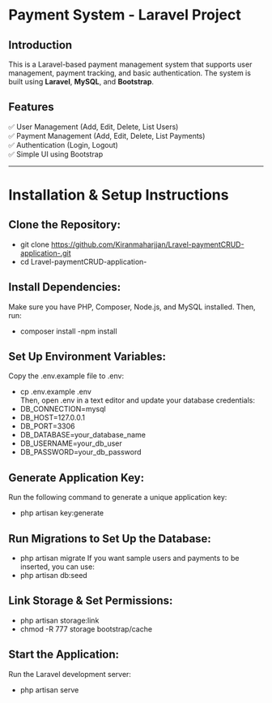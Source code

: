 # Payment System - Laravel Project

## Introduction
This is a Laravel-based payment management system that supports user management, payment tracking, and basic authentication. The system is built using **Laravel**, **MySQL**, and **Bootstrap**.

## Features
✅ User Management (Add, Edit, Delete, List Users)  
✅ Payment Management (Add, Edit, Delete, List Payments)  
✅ Authentication (Login, Logout)  
✅ Simple UI using Bootstrap  

---

#  Installation & Setup Instructions
## Clone the Repository:
- git clone https://github.com/Kiranmaharjjan/Lravel-paymentCRUD-application-.git  
- cd Lravel-paymentCRUD-application-

## Install Dependencies:
Make sure you have PHP, Composer, Node.js, and MySQL installed. Then, run:
- composer install
-npm install

## Set Up Environment Variables:
Copy the .env.example file to .env:
- cp .env.example .env  
Then, open .env in a text editor and update your database credentials:  
- DB_CONNECTION=mysql  
- DB_HOST=127.0.0.1  
- DB_PORT=3306  
- DB_DATABASE=your_database_name  
- DB_USERNAME=your_db_user  
- DB_PASSWORD=your_db_password
  
## Generate Application Key:
Run the following command to generate a unique application key:
- php artisan key:generate

## Run Migrations to Set Up the Database:
- php artisan migrate
If you want sample users and payments to be inserted, you can use:
- php artisan db:seed

##  Link Storage & Set Permissions:
- php artisan storage:link
- chmod -R 777 storage bootstrap/cache

##  Start the Application:
Run the Laravel development server:
- php artisan serve


